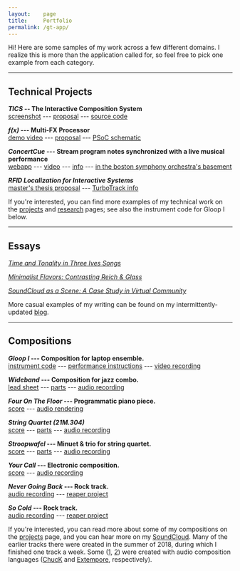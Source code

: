 ```yaml
---
layout:    page
title:     Portfolio
permalink: /gt-app/
---
```


Hi! Here are some samples of my work across a few different domains. I realize this is more than the application called for, so feel free to pick one example from each category.

---

## Technical Projects

**_TICS_ -- The Interactive Composition System**  
[screenshot](/images/tics.png) --- [proposal](http://web.mit.edu/ijc/www/tics_proposal.pdf) --- [source code](http://web.mit.edu/ijc/www/tics.zip)

**_f(x)_ --- Multi-FX Processor**  
[demo video](https://www.youtube.com/watch?v=VpB2HSXI5Eg)
 --- [proposal](/static/fx_proposal.pdf) --- [PSoC schematic](/static/fx_schematic.pdf)

**_ConcertCue_ --- Stream program notes synchronized with a live musical performance**  
[webapp](http://concertcue.com) --- [video](https://www.youtube.com/watch?v=HrRjUTXZFcE) --- [info](https://musictech.mit.edu/concertcue) --- [in the boston symphony orchestra's basement](/images/bso_concertcue.jpeg)

**_RFID Localization for Interactive Systems_**  
[master's thesis proposal](http://web.mit.edu/ijc/www/thesis_proposal.pdf) --- [TurboTrack info](https://www.media.mit.edu/projects/turbotrack-3d-backscatter-localization-for-fine-grained/overview/)

If you're interested, you can find more examples of my technical work on the [projects](/projects) and [research](/research) pages; see also the instrument code for Gloop I below.

---

## Essays

[_Time and Tonality in Three Ives Songs_](/static/ives_essay.pdf)

[_Minimalist Flavors: Contrasting Reich & Glass_](/static/minimalists_essay.pdf)

[_SoundCloud as a Scene: A Case Study in Virtual Community_](/static/soundcloud_essay.pdf)

More casual examples of my writing can be found on my intermittently-updated [blog](/posts).

---

## Compositions

**_Gloop I_ --- Composition for laptop ensemble.**  
[instrument code](https://github.com/ijc8/glooper) --- [performance instructions](https://github.com/collaborative-music-lab/MLE/blob/fb0865ab0751052ac881a9d2dbaf7ef7611bc1e2/compositions/F19/Gloop/Gloop%20I(1).pdf) --- [video recording](https://www.youtube.com/watch?v=AZlGGCQjuFA)

**_Wideband_ --- Composition for jazz combo.**  
[lead sheet](/static/Wideband.pdf) --- [parts](/static/wideband_parts.pdf) --- [audio recording](https://soundcloud.com/ijc8/wideband)

**_Four On The Floor_ --- Programmatic piano piece.**  
[score](/static/four_on_the_floor.pdf) --- [audio rendering](https://soundcloud.com/ijc8/four-on-the-floor)

**_String Quartet (21M.304)_**  
[score](/static/string_quartet_304.pdf) --- [parts](/static/string_quartet_304_parts.pdf) --- [audio recording](https://soundcloud.com/ijc8/string-quartet)

**_Stroopwafel_ --- Minuet & trio for string quartet.**  
[score](/static/stroopwafel.pdf) --- [parts](/static/stroopwafel_parts.pdf) --- [audio recording](https://soundcloud.com/ijc8/stroopwafel)

**_Your Call_ --- Electronic composition.**  
[score](/static/your_call.pdf) --- [audio recording](https://soundcloud.com/ijc8/your-call)

**_Never Going Back_ --- Rock track.**  
[audio recording](https://soundcloud.com/ijc8/never-going-back) --- [reaper project](http://web.mit.edu/ijc/www/Never_Going_Back.zip)

**_So Cold_ --- Rock track.**  
[audio recording](https://soundcloud.com/ijc8/so-cold) --- [reaper project](http://web.mit.edu/ijc/www/So_Cold.zip)

If you're interested, you can read more about some of my compositions on the [projects](/projects) page, and you can hear more on my [SoundCloud](https://soundcloud.com/ijc8). Many of the earlier tracks there were created in the summer of 2018, during which I finished one track a week. Some ([1](https://soundcloud.com/ijc8/caffeine), [2](https://soundcloud.com/ijc8/hello-world)) were created with audio composition languages ([ChucK](https://chuck.cs.princeton.edu/) and [Extempore](https://extemporelang.github.io/), respectively).
